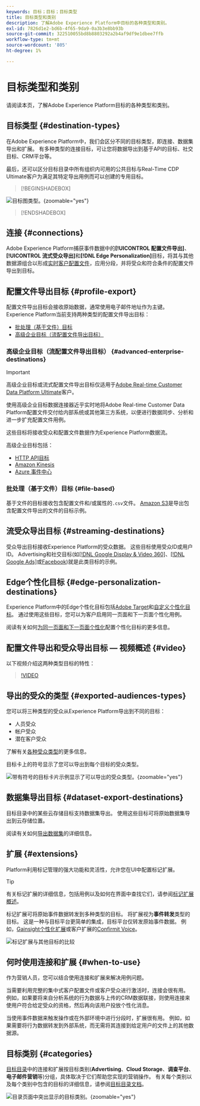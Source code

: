 ```yaml
---
keywords: 目标；目标；目标类型
title: 目标类型和类别
description: 了解Adobe Experience Platform中目标的各种类型和类别。
exl-id: 7826d1e2-bd6b-4f65-9da9-0a3b3e8bb93b
source-git-commit: 322510055bd8b8803292a2b4af9df9e1dbee7ffb
workflow-type: tm+mt
source-wordcount: '805'
ht-degree: 1%

---
```


# 目标类型和类别

请阅读本页，了解Adobe Experience Platform目标的各种类型和类别。

## 目标类型 {#destination-types}

在Adobe Experience Platform中，我们会区分不同的目标类型，即连接、数据集导出和扩展。 有多种类型的连接目标，可让您将数据导出到基于API的目标、社交目标、CRM平台等。

最后，还可以区分目标目录中所有组织内可用的公共目标与Real-Time CDP Ultimate客户为满足其特定导出用例而可以创建的专用目标。

>[!BEGINSHADEBOX]

![目标图类型。](./assets/destination-types/types-of-destinations-no-highlight.png "目标图类型。"){zoomable="yes"}

>[!ENDSHADEBOX]

## 连接 {#connections}

Adobe Experience Platform捕获事件数据中的&#x200B;**[!UICONTROL 配置文件导出]**、**[!UICONTROL 流式受众导出]**&#x200B;和&#x200B;**[!DNL Edge Personalization]**&#x200B;目标，将其与其他数据源组合以形成[实时客户配置文件](../profile/home.md)，应用分段，并将受众和符合条件的配置文件导出到目标。

## 配置文件导出目标 {#profile-export}

配置文件导出目标会接收原始数据，通常使用电子邮件地址作为主键。 Experience Platform当前支持两种类型的配置文件导出目标：

* [批处理（基于文件）目标](#file-based)
* [高级企业目标（流配置文件导出目标）](#advanced-enterprise-destinations)

### 高级企业目标（流配置文件导出目标） {#advanced-enterprise-destinations}

>[!IMPORTANT]
>
>高级企业目标或流式配置文件导出目标仅适用于[Adobe Real-time Customer Data Platform Ultimate](https://helpx.adobe.com/legal/product-descriptions/real-time-customer-data-platform.html)客户。

使用高级企业目标数据连接器近乎实时地将Adobe Real-time Customer Data Platform配置文件交付给内部系统或其他第三方系统，以便进行数据同步、分析和进一步扩充配置文件用例。

这些目标将接收受众和配置文件数据作为Experience Platform数据流。

高级企业目标包括：

* [HTTP API目标](catalog/streaming/http-destination.md)
* [Amazon Kinesis](catalog/cloud-storage/amazon-kinesis.md)
* [Azure 事件中心](catalog/cloud-storage/azure-event-hubs.md)

### 批处理（基于文件）目标 {#file-based}

基于文件的目标接收包含配置文件和/或属性的`.csv`文件。 [Amazon S3](catalog/cloud-storage/amazon-s3.md)是导出包含配置文件导出的文件的目标示例。

## 流受众导出目标 {#streaming-destinations}

受众导出目标接收Experience Platform的受众数据。 这些目标使用受众ID或用户ID。 Advertising和社交目标(如[[!DNL Google Display & Video 360]](catalog/advertising/google-dv360.md)、[[!DNL Google Ads]](catalog/advertising/google-ads-destination.md)或[Facebook](catalog/social/facebook.md))就是此类目标的示例。

## Edge个性化目标 {#edge-personalization-destinations}

Experience Platform中的Edge个性化目标包括[Adobe Target](/help/destinations/catalog/personalization/adobe-target-connection.md)和[自定义个性化目标](/help/destinations/catalog/personalization/custom-personalization.md)。 通过使用这些目标，您可以为客户启用同一页面和下一页面个性化用例。

阅读有关如何[为同一页面和下一页面个性化](/help/destinations/ui/activate-edge-personalization-destinations.md)配置个性化目标的更多信息。

## 配置文件导出和受众导出目标 — 视频概述 {#video}

以下视频介绍这两种类型目标的特性：

>[!VIDEO](https://video.tv.adobe.com/v/29707?quality=12)

## 导出的受众的类型 {#exported-audiences-types}

您可以将三种类型的受众从Experience Platform导出到不同的目标：

* 人员受众
* 帐户受众
* 潜在客户受众

了解有关[各种受众类型](/help/segmentation/ui/account-audiences.md#terminology)的更多信息。

目标卡上的符号显示了您可以导出到每个目标的受众类型。

![带有符号的目标卡片示例显示了可以导出的受众类型。](/help/destinations/assets/destination-types/types-of-audiences.png "带有符号的目标卡片示例显示了可以导出的受众类型。"){zoomable="yes"}


## 数据集导出目标 {#dataset-export-destinations}

目标目录中的某些云存储目标支持数据集导出。 使用这些目标可将原始数据集导出到云存储位置。

阅读有关如何[导出数据集](/help/destinations/ui/export-datasets.md)的详细信息。

## 扩展 {#extensions}

Platform利用标记管理的强大功能和灵活性，允许您在UI中配置标记扩展。

>[!TIP]
>
>有关标记扩展的详细信息，包括用例以及如何在界面中查找它们，请参阅[标记扩展概述](./catalog/launch-extensions/overview.md)。

标记扩展可将原始事件数据转发到多种类型的目标。 将扩展视为&#x200B;**事件转发**&#x200B;类型的目标。 这是一种与目标平台更简单的集成，目标平台仅转发原始事件数据。 例如，[Gainsight个性化扩展](./catalog/personalization/gainsight.md)或客户扩展的[Confirmit Voice](./catalog/voice/confirmit-digital-feedback.md)。

![标记扩展与其他目标的比较](./assets/common/launch-and-other-destinations.png)

## 何时使用连接和扩展 {#when-to-use}

作为营销人员，您可以结合使用连接和扩展来解决用例问题。

当需要利用完整的集中式客户配置文件或客户受众进行激活时，连接会很有用。 例如，如果要将来自分析系统的行为数据与上传的CRM数据联接，则使用连接来使用户符合给定受众的资格，然后再向该用户投放个性化消息。

当使用事件数据来触发操作或在外部环境中进行分段时，扩展很有用。 例如，如果需要将行为数据转发到外部系统，而无需将其连接到给定用户的文件上的其他数据源。

## 目标类别 {#categories}

[目标目录](https://platform.adobe.com/destination/catalog)中的连接和扩展按目标类别(**Advertising**、**Cloud Storage**、**调查平台**、**电子邮件营销**&#x200B;等)分组，具体取决于它们帮助您实现的营销操作。 有关每个类别以及每个类别中包含的目标的详细信息，请参阅[目标目录文档](./catalog/overview.md)。

![目录页面中突出显示的目标类别。](./assets/destination-types/destination-categories-menu.png "目录页面中突出显示的目标类别。"){zoomable="yes"}
